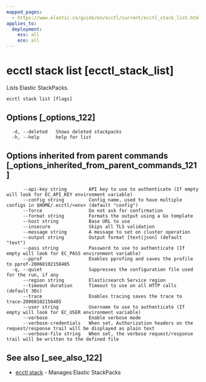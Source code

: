 ```yaml
---
mapped_pages:
  - https://www.elastic.co/guide/en/ecctl/current/ecctl_stack_list.html
applies_to:
  deployment:
    ess: all
    ece: all
---
```


# ecctl stack list [ecctl_stack_list]

Lists Elastic StackPacks.

```
ecctl stack list [flags]
```


## Options [_options_122]

```
  -d, --deleted   Shows deleted stackpacks
  -h, --help      help for list
```


## Options inherited from parent commands [_options_inherited_from_parent_commands_121]

```
      --api-key string        API key to use to authenticate (If empty will look for EC_API_KEY environment variable)
      --config string         Config name, used to have multiple configs in $HOME/.ecctl/<env> (default "config")
      --force                 Do not ask for confirmation
      --format string         Formats the output using a Go template
      --host string           Base URL to use
      --insecure              Skips all TLS validation
      --message string        A message to set on cluster operation
      --output string         Output format [text|json] (default "text")
      --pass string           Password to use to authenticate (If empty will look for EC_PASS environment variable)
      --pprof                 Enables pprofing and saves the profile to pprof-20060102150405
  -q, --quiet                 Suppresses the configuration file used for the run, if any
      --region string         Elasticsearch Service region
      --timeout duration      Timeout to use on all HTTP calls (default 30s)
      --trace                 Enables tracing saves the trace to trace-20060102150405
      --user string           Username to use to authenticate (If empty will look for EC_USER environment variable)
      --verbose               Enable verbose mode
      --verbose-credentials   When set, Authorization headers on the request/response trail will be displayed as plain text
      --verbose-file string   When set, the verbose request/response trail will be written to the defined file
```


## See also [_see_also_122]

* [ecctl stack](/reference/ecctl_stack.md) - Manages Elastic StackPacks

